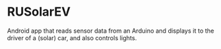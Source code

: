 RUSolarEV
=========

Android app that reads sensor data from an Arduino and displays it to the driver of a (solar) car, and also controls lights.

